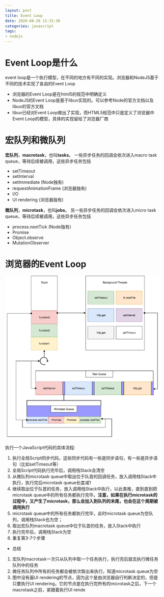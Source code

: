 ```yaml
---
layout: post
title: Event Loop
date: 2020-08-20 12:31:30
categories: javascript
tags:
- nodejs
---
```


# Event Loop是什么

event loop是一个执行模型，在不同的地方有不同的实现。浏览器和NodeJS基于不同的技术实现了各自的Event Loop
<!-- more -->

- 浏览器的Event Loop是在html5的规范中明确定义
- NodeJS的Event Loop是基于libuv实现的。可以参考Node的官方文档以及libuv的官方文档
- libuv已经对Event Loop做出了实现，而HTML5规范中只是定义了浏览器中Event Loop的模型，具体的实现留给了浏览器厂商

# 宏队列和微队列

**宏队列**，**macrotask**，也叫**tasks**。 一些异步任务的回调会依次进入macro task queue，等待后续被调用，这些异步任务包括

- setTimeout
- setInterval
- setImmediate (Node独有)
- requestAnimationFrame (浏览器独有)
- I/O
- UI rendering (浏览器独有)

**微队列**，**microtask**，也叫**jobs**。 另一些异步任务的回调会依次进入micro task queue，等待后续被调用，这些异步任务包括

- process.nextTick (Node独有)
- Promise
- Object.observe
- MutationObserver

# 浏览器的Event Loop

<img src="/assets/img/eventloop-cline.png"/>

执行一个JavaScript代码的具体流程:

1. 执行全局Script同步代码，这些同步代码有一些是同步语句，有一些是异步语句（比如setTimeout等）
2. 全局Script代码执行完毕后，调用栈Stack会清空
3. 从微队列microtask queue中取出位于队首的回调任务，放入调用栈Stack中执行，执行完后microtask queue长度减1
4. 继续取出位于队首的任务，放入调用栈Stack中执行，以此类推，直到直到把microtask queue中的所有任务都执行完毕。**注意，如果在执行microtask的过程中，又产生了microtask，那么会加入到队列的末尾，也会在这个周期被调用执行**
5. microtask queue中的所有任务都执行完毕，此时microtask queue为空队列，调用栈Stack也为空；
6. 取出宏队列macrotask queue中位于队首的任务，放入Stack中执行
7. 执行完毕后，调用栈Stack为空
8. 重复第3-7个步骤

- 总结

1. 宏队列macrotask一次只从队列中取一个任务执行，执行完后就去执行微任务队列中的任务
2. 微任务队列中所有的任务都会被依次取出来执行，知道microtask queue为空
3. 图中没有画UI rendering的节点，因为这个是由浏览器自行判断决定的，但是只要执行UI rendering，它的节点是在执行完所有的microtask之后，下一个macrotask之前，紧跟着执行UI rende